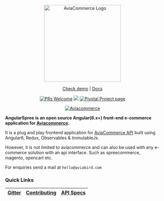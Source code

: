 <p align="center">
  <a href="https://aviacommerce.org" target='_blank'>
    <img alt="AviaCommerce Logo" title="AngularCommerce Logo" src="https://res.cloudinary.com/aviabird/image/upload/v1539065176/aviacommerce/logo/main.png" width="250">
  </a>
</p>

<p align="center">
  <a href="https://www.aviacommerce.org/demo/demo.html" target='_blank'>Check demo</a> | <a href="https://www.aviacommerce.org" target="_blank">Docs </a>
</p>

<p align="center">
  <a href="/CONTRIBUTING.md" target='_blank'><img alt="PRs Welcome" src="https://img.shields.io/badge/PRs-welcome-brightgreen.svg"></a>
  <a href="https://gitter.im/avia-commerce/Lobby"><img src="https://badges.gitter.im/aviabird/angularspree.svg"/></a>
  <a href="https://www.pivotaltracker.com/n/projects/2165435" target='_blank'><img alt="Pivotal Project page" src="https://res.cloudinary.com/zeus999/image/upload/c_limit,h_1041,w_1487/v1486457388/Yatrum%20Logo/pt-badge_ss3dyt.svg"></a>
</p>

<p align="center">
  <a href="https://aviacommerce.org" target="_blank"><img alt="Aviacommerce" src="https://res.cloudinary.com/aviabird/image/upload/v1539069450/aviacommerce/flyer.jpg"></a>
</p>

**AngularSpree is an open source Angular(6.x+) front-end e-commerce application for [Aviacommerce](https://aviacommerce.org).**

It is a plug and play frontend application for [AviaCommerce API](https://www.aviacommerce.org/docs/apis-getting-started.html) built using Angular6, Redux, Observables & ImmutableJs.

However, it is not limited to aviacommerce and can also be used with any e-commerce solution with an api interface. Such as spreecommerce, magento, opencart etc.

For enquiries send a mail at `hello@aviabird.com`

### Quick Links
[Gitter](https://gitter.im/avia-commerce/Lobby) | [Contributing](https://github.com/aviabird/angularspree/blob/master/CONTRIBUTING.md) | [API Specs](https://www.aviacommerce.org/docs/apis-getting-started.html) | 
|---|---|---|
